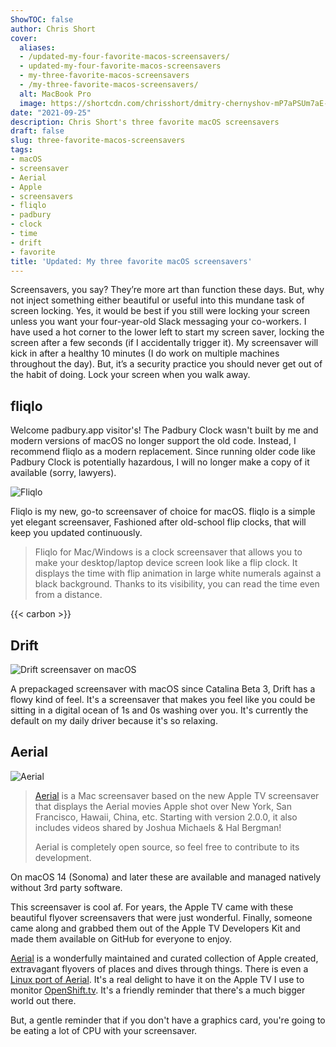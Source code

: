 ```yaml
---
ShowTOC: false
author: Chris Short
cover:
  aliases:
  - /updated-my-four-favorite-macos-screensavers/
  - updated-my-four-favorite-macos-screensavers
  - my-three-favorite-macos-screensavers
  - /my-three-favorite-macos-screensavers/
  alt: MacBook Pro
  image: https://shortcdn.com/chrisshort/dmitry-chernyshov-mP7aPSUm7aE-unsplash.webp
date: "2021-09-25"
description: Chris Short's three favorite macOS screensavers
draft: false
slug: three-favorite-macos-screensavers
tags:
- macOS
- screensaver
- Aerial
- Apple
- screensavers
- fliqlo
- padbury
- clock
- time
- drift
- favorite
title: 'Updated: My three favorite macOS screensavers'
---
```


Screensavers, you say? They’re more art than function these days. But, why not inject something either beautiful or useful into this mundane task of screen locking. Yes, it would be best if you still were locking your screen unless you want your four-year-old Slack messaging your co-workers. I have used a hot corner to the lower left to start my screen saver, locking the screen after a few seconds (if I accidentally trigger it). My screensaver will kick in after a healthy 10 minutes (I do work on multiple machines throughout the day). But, it’s a security practice you should never get out of the habit of doing. Lock your screen when you walk away.

## fliqlo

Welcome padbury.app visitor's! The Padbury Clock wasn't built by me and modern versions of macOS no longer support the old code. Instead, I recommend fliqlo as a modern replacement. Since running older code like Padbury Clock is potentially hazardous, I will no longer make a copy of it available (sorry, lawyers).

![Fliqlo](https://shortcdn.com/chrisshort/fliqlo.webp#center)

Fliqlo is my new, go-to screensaver of choice for macOS. fliqlo is a simple yet elegant screensaver, Fashioned after old-school flip clocks, that will keep you updated continuously.

> Fliqlo for Mac/Windows is a clock screensaver that allows you to make your desktop/laptop device screen look like a flip clock. It displays the time with flip animation in large white numerals against a black background. Thanks to its visibility, you can read the time even from a distance.

{{< carbon >}}

## Drift

![Drift screensaver on macOS](https://shortcdn.com/chrisshort/drift_macos.jpg#center)

A prepackaged screensaver with macOS since Catalina Beta 3, Drift has a flowy kind of feel. It's a screensaver that makes you feel like you could be sitting in a digital ocean of 1s and 0s washing over you. It's currently the default on my daily driver because it's so relaxing.

## Aerial

![Aerial](https://shortcdn.com/chrisshort/aerial-screensaver.webp#center)

>[Aerial](https://aerialscreensaver.github.io/) is a Mac screensaver based on the new Apple TV screensaver that displays the Aerial movies Apple shot over New York, San Francisco, Hawaii, China, etc. Starting with version 2.0.0, it also includes videos shared by Joshua Michaels & Hal Bergman!
>
>Aerial is completely open source, so feel free to contribute to its development.

On macOS 14 (Sonoma) and later these are available and managed natively without 3rd party software.

This screensaver is cool af. For years, the Apple TV came with these beautiful flyover screensavers that were just wonderful. Finally, someone came along and grabbed them out of the Apple TV Developers Kit and made them available on GitHub for everyone to enjoy.

[Aerial](https://aerialscreensaver.github.io/) is a wonderfully maintained and curated collection of Apple created, extravagant flyovers of places and dives through things. There is even a [Linux port of Aerial](https://github.com/graysky2/xscreensaver-aerial/). It's a real delight to have it on the Apple TV I use to monitor [OpenShift.tv](https://openshift.tv). It's a friendly reminder that there's a much bigger world out there.

But, a gentle reminder that if you don't have a graphics card, you're going to be eating a lot of CPU with your screensaver.